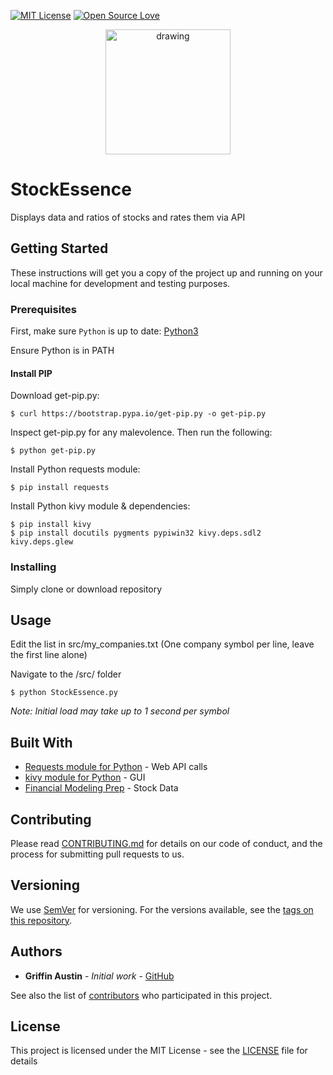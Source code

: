 [![MIT License](https://img.shields.io/badge/License-MIT-blue.svg)](https://opensource.org/licenses/MIT) [![Open Source Love](https://badges.frapsoft.com/os/v1/open-source.svg?v=103)](https://github.com/ellerbrock/open-source-badges/)

<p align="center">
  <img src="images/StockEssence_logo_enlarge.gif" alt="drawing" width="200px"/>
</p>

# StockEssence
Displays data and ratios of stocks and rates them via API

## Getting Started

These instructions will get you a copy of the project up and running on your local machine for development and testing purposes.

### Prerequisites

First, make sure `Python` is up to date:
[Python3](https://www.python.org/downloads/)

Ensure Python is in PATH

#### Install PIP
Download get-pip.py:
```
$ curl https://bootstrap.pypa.io/get-pip.py -o get-pip.py
```

Inspect get-pip.py for any malevolence. Then run the following:
```
$ python get-pip.py
```

Install Python requests module:
```
$ pip install requests
```
Install Python kivy module & dependencies:
```
$ pip install kivy
$ pip install docutils pygments pypiwin32 kivy.deps.sdl2 kivy.deps.glew
```

### Installing

Simply clone or download repository

## Usage
Edit the list in src/my_companies.txt (One company symbol per line, leave the first line alone)

Navigate to the /src/ folder
```
$ python StockEssence.py
```
*Note: Initial load may take up to 1 second per symbol*

## Built With

* [Requests module for Python](http://docs.python-requests.org/en/master/) - Web API calls
* [kivy module for Python](https://kivy.org/) - GUI
* [Financial Modeling Prep](https://financialmodelingprep.com/) - Stock Data

## Contributing

Please read [CONTRIBUTING.md](CONTRIBUTING.md) for details on our code of conduct, and the process for submitting pull requests to us.

## Versioning

We use [SemVer](http://semver.org/) for versioning. For the versions available, see the [tags on this repository](https://github.com/GriffinAustin/StockEssence/tags). 

## Authors

* **Griffin Austin** - *Initial work* - [GitHub](https://github.com/GriffinAustin)

See also the list of [contributors](https://github.com/GriffinAustin/StockEssence/graphs/contributors) who participated in this project.

## License

This project is licensed under the MIT License - see the [LICENSE](LICENSE) file for details
